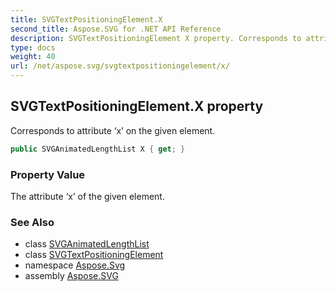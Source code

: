```yaml
---
title: SVGTextPositioningElement.X
second_title: Aspose.SVG for .NET API Reference
description: SVGTextPositioningElement X property. Corresponds to attribute x on the given element
type: docs
weight: 40
url: /net/aspose.svg/svgtextpositioningelement/x/
---
```

## SVGTextPositioningElement.X property

Corresponds to attribute ‘x’ on the given element.

```csharp
public SVGAnimatedLengthList X { get; }
```

### Property Value

The attribute ‘x’ of the given element.

### See Also

* class [SVGAnimatedLengthList](../../../aspose.svg.datatypes/svganimatedlengthlist/)
* class [SVGTextPositioningElement](../)
* namespace [Aspose.Svg](../../../aspose.svg/)
* assembly [Aspose.SVG](../../../)
